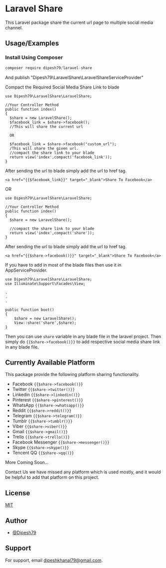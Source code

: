 # Laravel Share

This Laravel package share the current url page to multiple social media channel.

## Usage/Examples

### Install Using Composer

```javascript
composer require dipesh79/laravel-share
```

And publish "Dipesh79\LaravelShare\LaravelShareServiceProvider"

Compact the Required Social Media Share Link to blade

```
use Dipesh79\LaravelShare\LaravelShare;

//Your Controller Method
public function index()
{
  $share = new LaravelShare();
  $facebook_link = $share->facebook();
  //This will share the current url
  
  OR
  
  $facebook_link = $share->facebook("custom_url");
  /This will share the given url.
  //compact the share link to your blade
  return view('index',compact('facebook_link'));
}
```

After sending the url to blade simply add the url to href tag.

```
<a href="{{$facebook_link}}" target="_blank">Share To Facebook</a>
```

OR

```
use Dipesh79\LaravelShare\LaravelShare;

//Your Controller Method
public function index()
{
  $share = new LaravelShare();
 
  //compact the share link to your blade
  return view('index',compact('share'));
}
```

After sending the url to blade simply add the url to href tag.

```
<a href="{{$share->facebook()}}" target="_blank">Share To Facebook</a>
```

If you have to add in most of the blade files then use it in AppServiceProvider.

```
use Dipesh79\LaravelShare\LaravelShare;
use Illuminate\Support\Facades\View;

.
.
.

public function boot()
{
    $share = new LaravelShare();
    View::share('share',$share);
}
```

Then you can use ```share``` variable in any blade file in the laravel project. Then simply
do ```{{$share->facebook()}}``` to add respective social media share link in any blade file.

## Currently Available Platform

This package provide the following platform sharing functionality.

- Facebook
  ```{{$share->facebook()}}```
- Twitter
  ```{{$share->twitter()}}```
- Linkedin
  ```{{$share->linkedin()}}```
- Pinterest
  ```{{$share->pinterest()}}```
- WhatsApp
  ```{{$share->whatsapp()}}```
- Reddit
  ```{{$share->reddit()}}```
- Telegram
  ```{{$share->telegram()}}```
- Tumblr
  ```{{$share->tumblr()}}```
- Viber
  ```{{$share->viber()}}```
- Gmail
  ```{{$share->gmail()}}```
- Trello
  ```{{$share->trello()}}```
- Facebook Messenger
  ```{{$share->messenger()}}```
- Skype
```{{$share->skype()}}```
- Tencent QQ
```{{$share->qq()}}```


More Coming Soon...

Contact Us we have missed any platform which is used mostly, and it would be helpful to add that platform on this
project.

## License

[MIT](https://choosealicense.com/licenses/mit/)

## Author

- [@Dipesh79](https://www.github.com/Dipesh79)

## Support

For support, email dipeshkhanal79@gmail.com.


